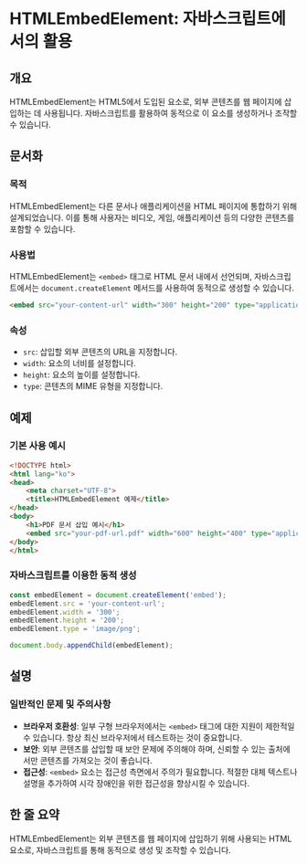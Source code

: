 <!--
Meta Description: # HTMLEmbedElement: 자바스크립트에서의 활용 ## 개요 HTMLEmbedElement는 HTML5에서 도입된 요소로, 외부 콘텐츠를 웹 페이지에 삽입하는 데 사용됩니다. 자바스크립트를 활용하여 동적으로 이 요소를 생성하거나 조작할 수 있습니다. ## 문서...
Meta Keywords: html, 있습니다, embed, embedelement, 콘텐츠를
-->

# HTMLEmbedElement: 자바스크립트에서의 활용

## 개요
HTMLEmbedElement는 HTML5에서 도입된 요소로, 외부 콘텐츠를 웹 페이지에 삽입하는 데 사용됩니다. 자바스크립트를 활용하여 동적으로 이 요소를 생성하거나 조작할 수 있습니다.

## 문서화
### 목적
HTMLEmbedElement는 다른 문서나 애플리케이션을 HTML 페이지에 통합하기 위해 설계되었습니다. 이를 통해 사용자는 비디오, 게임, 애플리케이션 등의 다양한 콘텐츠를 포함할 수 있습니다.

### 사용법
HTMLEmbedElement는 `<embed>` 태그로 HTML 문서 내에서 선언되며, 자바스크립트에서는 `document.createElement` 메서드를 사용하여 동적으로 생성할 수 있습니다.

```html
<embed src="your-content-url" width="300" height="200" type="application/pdf">
```

### 속성
- `src`: 삽입할 외부 콘텐츠의 URL을 지정합니다.
- `width`: 요소의 너비를 설정합니다.
- `height`: 요소의 높이를 설정합니다.
- `type`: 콘텐츠의 MIME 유형을 지정합니다.

## 예제
### 기본 사용 예시
```html
<!DOCTYPE html>
<html lang="ko">
<head>
    <meta charset="UTF-8">
    <title>HTMLEmbedElement 예제</title>
</head>
<body>
    <h1>PDF 문서 삽입 예시</h1>
    <embed src="your-pdf-url.pdf" width="600" height="400" type="application/pdf">
</body>
</html>
```

### 자바스크립트를 이용한 동적 생성
```javascript
const embedElement = document.createElement('embed');
embedElement.src = 'your-content-url';
embedElement.width = '300';
embedElement.height = '200';
embedElement.type = 'image/png';

document.body.appendChild(embedElement);
```

## 설명
### 일반적인 문제 및 주의사항
- **브라우저 호환성**: 일부 구형 브라우저에서는 `<embed>` 태그에 대한 지원이 제한적일 수 있습니다. 항상 최신 브라우저에서 테스트하는 것이 중요합니다.
- **보안**: 외부 콘텐츠를 삽입할 때 보안 문제에 주의해야 하며, 신뢰할 수 있는 출처에서만 콘텐츠를 가져오는 것이 좋습니다.
- **접근성**: `<embed>` 요소는 접근성 측면에서 주의가 필요합니다. 적절한 대체 텍스트나 설명을 추가하여 시각 장애인을 위한 접근성을 향상시킬 수 있습니다.

## 한 줄 요약
HTMLEmbedElement는 외부 콘텐츠를 웹 페이지에 삽입하기 위해 사용되는 HTML 요소로, 자바스크립트를 통해 동적으로 생성 및 조작할 수 있습니다.